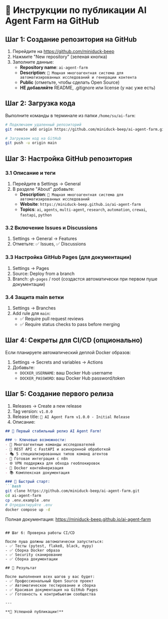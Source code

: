 # 🚀 Инструкции по публикации AI Agent Farm на GitHub

## Шаг 1: Создание репозитория на GitHub

1. Перейдите на https://github.com/miniduck-beep
2. Нажмите "New repository" (зеленая кнопка)
3. Заполните данные:
   - **Repository name**: `ai-agent-farm`
   - **Description**: `🤖 Мощная многоагентная система для автоматизированных исследований и генерации контента`
   - **Public** (отметьте, чтобы сделать Open Source)
   - **НЕ добавляйте** README, .gitignore или license (у нас уже есть)

## Шаг 2: Загрузка кода

Выполните команды в терминале из папки `/home/su/ai-farm`:

```bash
# Подключаем удаленный репозиторий
git remote add origin https://github.com/miniduck-beep/ai-agent-farm.git

# Загружаем код на GitHub
git push -u origin main
```

## Шаг 3: Настройка GitHub репозитория

### 3.1 Описание и теги
1. Перейдите в Settings → General
2. В разделе "About" добавьте:
   - **Description**: `🤖 Мощная многоагентная система для автоматизированных исследований`
   - **Website**: `https://miniduck-beep.github.io/ai-agent-farm`
   - **Topics**: `ai`, `agents`, `multi-agent`, `research`, `automation`, `crewai`, `fastapi`, `python`

### 3.2 Включение Issues и Discussions
1. Settings → General → Features
2. Отметьте: ✅ Issues, ✅ Discussions

### 3.3 Настройка GitHub Pages (для документации)
1. Settings → Pages
2. Source: Deploy from a branch
3. Branch: `gh-pages` / root (создастся автоматически при первом пуше документации)

### 3.4 Защита main ветки
1. Settings → Branches
2. Add rule для `main`:
   - ✅ Require pull request reviews
   - ✅ Require status checks to pass before merging

## Шаг 4: Секреты для CI/CD (опционально)

Если планируете автоматический деплой Docker образов:
1. Settings → Secrets and variables → Actions
2. Добавьте:
   - `DOCKER_USERNAME`: ваш Docker Hub username
   - `DOCKER_PASSWORD`: ваш Docker Hub password/token

## Шаг 5: Создание первого релиза

1. Releases → Create a new release
2. Tag version: `v1.0.0`
3. Release title: `🚀 AI Agent Farm v1.0.0 - Initial Release`
4. Описание:
```markdown
## 🎉 Первый стабильный релиз AI Agent Farm!

### ✨ Ключевые возможности:
- 🤖 Многоагентные команды исследователей
- 🔄 REST API с FastAPI и асинхронной обработкой
- 🎭 5 специализированных типов команд агентов
- 🔗 Готовая интеграция с n8n
- 🌐 VPN поддержка для обхода геоблокировок
- 🐳 Docker контейнеризация
- 📚 Комплексная документация

### 🚀 Быстрый старт:
```bash
git clone https://github.com/miniduck-beep/ai-agent-farm.git
cd ai-agent-farm
cp .env.example .env
# Отредактируйте .env
docker compose up -d
```

Полная документация: https://miniduck-beep.github.io/ai-agent-farm
```

## Шаг 6: Проверка работы CI/CD

После пуша должны автоматически запуститься:
- ✅ Тесты (pytest, flake8, black, mypy)
- ✅ Сборка Docker образа
- ✅ Security сканирование
- ✅ Сборка документации

## 🎯 Результат

После выполнения всех шагов у вас будет:
- ✅ Профессиональный Open Source проект
- ✅ Автоматическое тестирование и сборка
- ✅ Красивая документация на GitHub Pages
- ✅ Готовность к контрибьютам сообщества

---

**🚀 Успешной публикации!**
